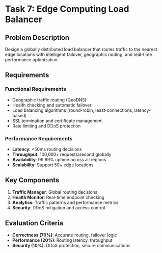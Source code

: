 # Task 7: Edge Computing Load Balancer

## Problem Description

Design a globally distributed load balancer that routes traffic to the nearest edge locations with intelligent failover, geographic routing, and real-time performance optimization.

## Requirements

### Functional Requirements
- Geographic traffic routing (GeoDNS)
- Health checking and automatic failover
- Load balancing algorithms (round-robin, least-connections, latency-based)
- SSL termination and certificate management
- Rate limiting and DDoS protection

### Performance Requirements
- **Latency**: <50ms routing decisions
- **Throughput**: 100,000+ requests/second globally  
- **Availability**: 99.99% uptime across all regions
- **Scalability**: Support 50+ edge locations

## Key Components

1. **Traffic Manager**: Global routing decisions
2. **Health Monitor**: Real-time endpoint checking
3. **Analytics**: Traffic patterns and performance metrics
4. **Security**: DDoS mitigation and access control

## Evaluation Criteria

- **Correctness (70%)**: Accurate routing, failover logic
- **Performance (20%)**: Routing latency, throughput
- **Security (10%)**: DDoS protection, secure communications
